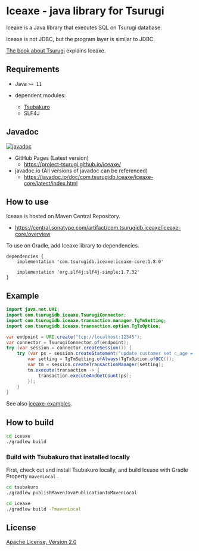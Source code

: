 # Iceaxe - java library for Tsurugi

Iceaxe is a Java library that executes SQL on Tsurugi database.

Iceaxe is not JDBC, but the program layer is similar to JDBC.

[The book about Tsurugi](https://info.nikkeibp.co.jp/media/LIN/atcl/books/091300039/) explains Iceaxe.

## Requirements

* Java `>= 11`

* dependent modules:
  * [Tsubakuro](https://github.com/project-tsurugi/tsubakuro)
  * SLF4J

## Javadoc

[![javadoc](https://javadoc.io/badge2/com.tsurugidb.iceaxe/iceaxe-core/javadoc.svg)](https://javadoc.io/doc/com.tsurugidb.iceaxe/iceaxe-core)

* GitHub Pages (Latest version)
  * https://project-tsurugi.github.io/iceaxe/
* javadoc.io (All versions of javadoc can be referenced)
  * https://javadoc.io/doc/com.tsurugidb.iceaxe/iceaxe-core/latest/index.html

## How to use

Iceaxe is hosted on Maven Central Repository.

* https://central.sonatype.com/artifact/com.tsurugidb.iceaxe/iceaxe-core/overview

To use on Gradle, add Iceaxe library to dependencies.

```
dependencies {
    implementation 'com.tsurugidb.iceaxe:iceaxe-core:1.8.0'

    implementation 'org.slf4j:slf4j-simple:1.7.32'
}
```

## Example

```java
import java.net.URI;
import com.tsurugidb.iceaxe.TsurugiConnector;
import com.tsurugidb.iceaxe.transaction.manager.TgTmSetting;
import com.tsurugidb.iceaxe.transaction.option.TgTxOption;

var endpoint = URI.create("tcp://localhost:12345");
var connector = TsurugiConnector.of(endpoint);
try (var session = connector.createSession()) {
    try (var ps = session.createStatement("update customer set c_age = c_age + 1")) {
        var setting = TgTmSetting.ofAlways(TgTxOption.ofOCC());
        var tm = session.createTransactionManager(setting);
        tm.execute(transaction -> {
            transaction.executeAndGetCount(ps);
        });
    }
}
```

See also [iceaxe-examples](modules/iceaxe-examples/src/main/java/com/tsurugidb/iceaxe/example).

## How to build

```bash
cd iceaxe
./gradlew build
```

### Build with Tsubakuro that installed locally

First, check out and install Tsubakuro locally, and build Iceaxe with Gradle Property `mavenLocal` .

```bash
cd tsubakuro
./gradlew publishMavenJavaPublicationToMavenLocal

cd iceaxe
./gradlew build -PmavenLocal
```

## License

[Apache License, Version 2.0](http://www.apache.org/licenses/LICENSE-2.0)